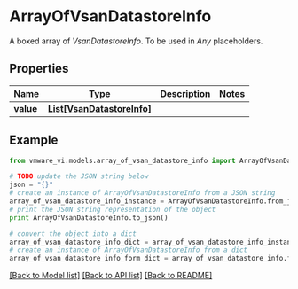# ArrayOfVsanDatastoreInfo

A boxed array of *VsanDatastoreInfo*. To be used in *Any* placeholders. 

## Properties
Name | Type | Description | Notes
------------ | ------------- | ------------- | -------------
**value** | [**List[VsanDatastoreInfo]**](VsanDatastoreInfo.md) |  | 

## Example

```python
from vmware_vi.models.array_of_vsan_datastore_info import ArrayOfVsanDatastoreInfo

# TODO update the JSON string below
json = "{}"
# create an instance of ArrayOfVsanDatastoreInfo from a JSON string
array_of_vsan_datastore_info_instance = ArrayOfVsanDatastoreInfo.from_json(json)
# print the JSON string representation of the object
print ArrayOfVsanDatastoreInfo.to_json()

# convert the object into a dict
array_of_vsan_datastore_info_dict = array_of_vsan_datastore_info_instance.to_dict()
# create an instance of ArrayOfVsanDatastoreInfo from a dict
array_of_vsan_datastore_info_form_dict = array_of_vsan_datastore_info.from_dict(array_of_vsan_datastore_info_dict)
```
[[Back to Model list]](../README.md#documentation-for-models) [[Back to API list]](../README.md#documentation-for-api-endpoints) [[Back to README]](../README.md)


